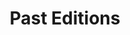 ---
layout: page
title: Past Editions
nav: true
nav_order: 8
dropdown: true
children:
  - title: warn@roman23
    permalink: https://sites.google.com/view/warn-roman23/home
---